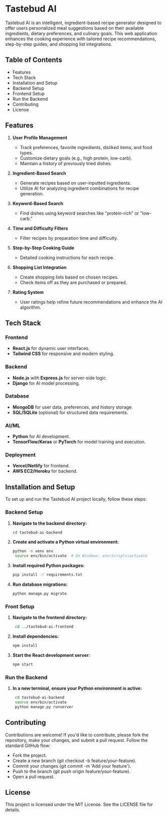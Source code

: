 # Tastebud AI

Tastebud AI is an intelligent, ingredient-based recipe generator designed to offer users personalized meal suggestions based on their available ingredients, dietary preferences, and culinary goals. This web application enhances the cooking experience with tailored recipe recommendations, step-by-step guides, and shopping list integrations.

## Table of Contents
  - Features
  - Tech Stack
  - Installation and Setup
  - Backend Setup
  - Frontend Setup
  - Run the Backend
  - Contributing
  - License

## Features
1. **User Profile Management**
   - Track preferences, favorite ingredients, disliked items, and food types.
   - Customize dietary goals (e.g., high protein, low-carb).
   - Maintain a history of previously tried dishes.

2. **Ingredient-Based Search**
   - Generate recipes based on user-inputted ingredients.
   - Utilize AI for analyzing ingredient combinations for recipe generation.

3. **Keyword-Based Search**
   - Find dishes using keyword searches like "protein-rich" or "low-carb."

4. **Time and Difficulty Filters**
   - Filter recipes by preparation time and difficulty.

5. **Step-by-Step Cooking Guide**
   - Detailed cooking instructions for each recipe.

6. **Shopping List Integration**
   - Create shopping lists based on chosen recipes.
   - Check items off as they are purchased or prepared.

7. **Rating System**
   - User ratings help refine future recommendations and enhance the AI algorithm.

## Tech Stack
### Frontend
- **React.js** for dynamic user interfaces.
- **Tailwind CSS** for responsive and modern styling.

### Backend
- **Node.js** with **Express.js** for server-side logic.
- **Django** for AI model processing.

### Database
- **MongoDB** for user data, preferences, and history storage.
- **SQL/SQLite** (optional) for structured data requirements.

### AI/ML
- **Python** for AI development.
- **TensorFlow/Keras** or **PyTorch** for model training and execution.

### Deployment
- **Vercel/Netlify** for frontend.
- **AWS EC2/Heroku** for backend.

## Installation and Setup
To set up and run the Tastebud AI project locally, follow these steps:

### Backend Setup
1. **Navigate to the backend directory:**
   ```bash
   cd tastebud-ai-backend
2. **Create and activate a Python virtual environment:**
   ```bash
   python -m venv env
    source env/bin/activate  # On Windows: env\Scripts\activate
3. **Install required Python packages:**
   ```bash
   pip install -r requirements.txt
4. **Run database migrations:**
   ```bash
   python manage.py migrate

### Front Setup
1. **Navigate to the frontend directory:**
   ```bash
    cd ../tastebud-ai-frontend
2. **Install dependencies:**
   ```bash
   npm install
3. **Start the React development server:**
   ```bash
   npm start

### Run the Backend
1. **In a new terminal, ensure your Python environment is active:**
   ```bash
    cd tastebud-ai-backend
    source env/bin/activate
    python manage.py runserver

## Contributing
Contributions are welcome! If you'd like to contribute, please fork the repository, make your changes, and submit a pull request. Follow the standard GitHub flow:
   - Fork the project.
   - Create a new branch (git checkout -b feature/your-feature).
   - Commit your changes (git commit -m 'Add your feature').
   - Push to the branch (git push origin feature/your-feature).
   - Open a pull request.

## License
This project is licensed under the MIT License. See the LICENSE file for details.


